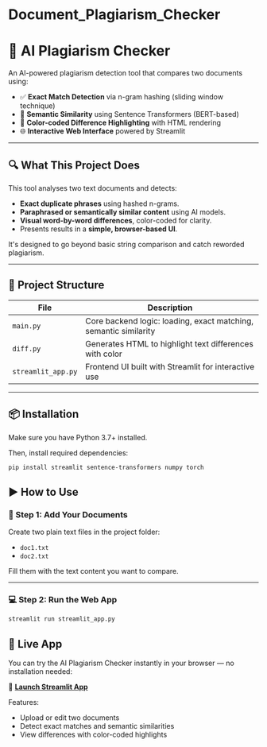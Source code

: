 # Document_Plagiarism_Checker
# 📘 AI Plagiarism Checker

An AI-powered plagiarism detection tool that compares two documents using:

- ✅ **Exact Match Detection** via n-gram hashing (sliding window technique)
- 🤖 **Semantic Similarity** using Sentence Transformers (BERT-based)
- 🎨 **Color-coded Difference Highlighting** with HTML rendering
- 🌐 **Interactive Web Interface** powered by Streamlit

---

## 🔍 What This Project Does

This tool analyses two text documents and detects:
- **Exact duplicate phrases** using hashed n-grams.
- **Paraphrased or semantically similar content** using AI models.
- **Visual word-by-word differences**, color-coded for clarity.
- Presents results in a **simple, browser-based UI**.

It's designed to go beyond basic string comparison and catch reworded plagiarism.

---

## 🧾 Project Structure

| File | Description |
|------|-------------|
| `main.py` | Core backend logic: loading, exact matching, semantic similarity |
| `diff.py` | Generates HTML to highlight text differences with color |
| `streamlit_app.py` | Frontend UI built with Streamlit for interactive use |

---

## 📦 Installation

Make sure you have Python 3.7+ installed.

Then, install required dependencies:

```bash
pip install streamlit sentence-transformers numpy torch
```

## ▶️ How to Use

### 🔧 Step 1: Add Your Documents

Create two plain text files in the project folder:

- `doc1.txt`
- `doc2.txt`

Fill them with the text content you want to compare.

---

### 💻 Step 2: Run the Web App

```bash
streamlit run streamlit_app.py
```
## 🚀 Live App

You can try the AI Plagiarism Checker instantly in your browser — no installation needed:

🔗 **[Launch Streamlit App](https://vyomapatel001-document-plagiarism-checker-streamlit-app-vvd4a3.streamlit.app/)**

Features:
- Upload or edit two documents
- Detect exact matches and semantic similarities
- View differences with color-coded highlights

